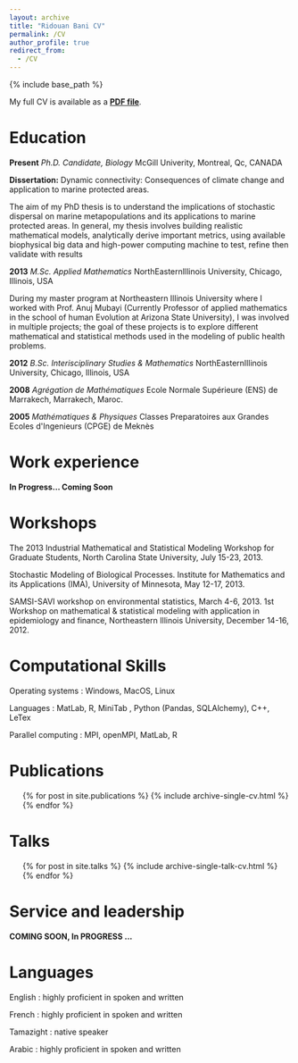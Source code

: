 ```yaml
---
layout: archive
title: "Ridouan Bani CV"
permalink: /CV
author_profile: true
redirect_from:
  - /CV
---
```


{% include base_path %}

My full CV is available as a [**PDF file**](https://github.com/RidouanBani/Ridouan_Bani_CV.pdf).

Education
======
**Present** *Ph.D. Candidate, Biology*
McGill Univerity, Montreal, Qc, CANADA


**Dissertation:** Dynamic connectivity: Consequences of climate change and application to marine protected areas.
 
 The aim of my PhD thesis is to understand the implications of stochastic dispersal on marine metapopulations and its applications to marine protected areas. In general, my thesis involves building realistic mathematical models, analytically derive important metrics, using available biophysical big data and high-power computing machine to test, refine then validate with results
 
**2013** *M.Sc. Applied Mathematics* NorthEasternIllinois University, Chicago, Illinois, USA

During my master program at Northeastern Illinois University where I worked with Prof. Anuj Mubayi (Currently Professor of applied mathematics in the school of human Evolution at Arizona State University), I was involved in multiple projects; the goal of these projects is to explore different mathematical and statistical methods used in the modeling of public health problems.

**2012** *B.Sc. Interisciplinary Studies & Mathematics* NorthEasternIllinois University, Chicago, Illinois, USA

**2008** *Agrégation de Mathématiques* Ecole Normale Supérieure (ENS) de Marrakech, Marrakech, Maroc.

**2005** *Mathématiques & Physiques* Classes Preparatoires aux Grandes Ecoles d'Ingenieurs (CPGE) de Meknès


Work experience
======

**In Progress... Coming Soon**

Workshops
========

The 2013 Industrial Mathematical and Statistical Modeling Workshop for Graduate Students, North Carolina State University, July 15-23, 2013.

Stochastic Modeling of Biological Processes. Institute for Mathematics and its Applications (IMA), University of Minnesota, May 12-17, 2013.

SAMSI-SAVI workshop on environmental statistics, March 4-6, 2013. 1st Workshop on mathematical & statistical modeling with application in epidemiology and finance, Northeastern Illinois University, December 14-16, 2012.

Computational Skills
======

Operating systems  : Windows, MacOS, Linux

Languages          : MatLab, R, MiniTab , Python (Pandas, SQLAlchemy), C++, LeTex

Parallel computing : MPI, openMPI, MatLab, R


Publications
======

  <ul>{% for post in site.publications %}
    {% include archive-single-cv.html %}
  {% endfor %}</ul>

Talks
======

  <ul>{% for post in site.talks %}
    {% include archive-single-talk-cv.html %}
  {% endfor %}</ul>


Service and leadership
======

**COMING SOON, In PROGRESS ...**


Languages
=========

English   : highly proficient in spoken and written 

French    : highly proficient in spoken and written 

Tamazight : native speaker 

Arabic    : highly proficient in spoken and written
